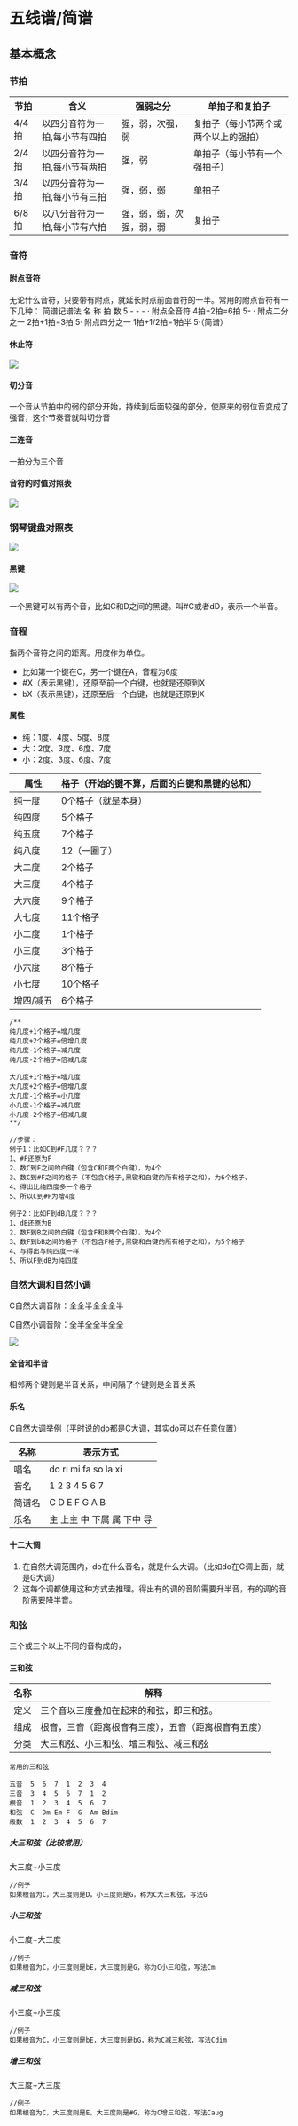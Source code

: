 # 五线谱/简谱

## 基本概念

### 节拍

| 节拍  | 含义                          | 强弱之分                 | 单拍子和复拍子                       |
| ----- | ----------------------------- | ------------------------ | ------------------------------------ |
| 4/4拍 | 以四分音符为一拍,每小节有四拍 | 强，弱，次强，弱         | 复拍子（每小节两个或两个以上的强拍） |
| 2/4拍 | 以四分音符为一拍,每小节有两拍 | 强，弱                   | 单拍子（每小节有一个强拍子）         |
| 3/4拍 | 以四分音符为一拍,每小节有三拍 | 强，弱，弱               | 单拍子                               |
| 6/8拍 | 以八分音符为一拍,每小节有六拍 | 强，弱，弱，次强，弱，弱 | 复拍子                               |

### 音符

#### 附点音符

无论什么音符，只要带有附点，就延长附点前面音符的一半。常用的附点音符有一下几种： 简谱记谱法 名 称 拍 数 5 - - - · 附点全音符 4拍+2拍=6拍 5- · 附点二分之一 2拍+1拍=3拍 5· 附点四分之一 1拍+1/2拍=1拍半 5·（简谱）

#### 休止符

![](../images/music_stop.jpeg)

#### 切分音

一个音从节拍中的弱的部分开始，持续到后面较强的部分，使原来的弱位音变成了强音，这个节奏音就叫切分音

#### 三连音

一拍分为三个音

#### 音符的时值对照表

![](../images/music_durations.jpg)

### 钢琴键盘对照表

![](../images/piano_keyboard_comparison.png)

#### 黑键

![](../images/music_black.jpeg)

一个黑键可以有两个音，比如C和D之间的黑键。叫#C或者dD，表示一个半音。

### 音程

指两个音符之间的距离。用度作为单位。

+ 比如第一个键在C，另一个键在A，音程为6度
+ #X（表示黑键），还原至前一个白键，也就是还原到X
+ bX（表示黑键），还原至后一个白键，也就是还原到X

#### 属性

+ 纯：1度、4度、5度、8度
+ 大：2度、3度、6度、7度
+ 小：2度、3度、6度、7度

| 属性      | 格子（开始的键不算，后面的白键和黑键的总和） |
| --------- | -------------------------------------------- |
| 纯一度    | 0个格子（就是本身）                          |
| 纯四度    | 5个格子                                      |
| 纯五度    | 7个格子                                      |
| 纯八度    | 12（一圈了）                                 |
| 大二度    | 2个格子                                      |
| 大三度    | 4个格子                                      |
| 大六度    | 9个格子                                      |
| 大七度    | 11个格子                                     |
| 小二度    | 1个格子                                      |
| 小三度    | 3个格子                                      |
| 小六度    | 8个格子                                      |
| 小七度    | 10个格子                                     |
| 增四/减五 | 6个格子                                      |

```
/**
纯几度+1个格子=增几度
纯几度+2个格子=倍增几度
纯几度-1个格子=减几度
纯几度-2个格子=倍减几度

大几度+1个格子=增几度
大几度+2个格子=倍增几度
大几度-1个格子=小几度
小几度-1个格子=减几度
小几度-2个格子=倍减几度
**/

//步骤：
例子1：比如C到#F几度？？？
1、#F还原为F
2、数C到F之间的白键（包含C和F两个白键），为4个
3、数C到#F之间的格子（不包含C格子,黑键和白键的所有格子之和），为6个格子、
4、得出比纯四度多一个格子
5、所以C到#F为增4度

例子2：比如F到dB几度？？？
1、dB还原为B
2、数F到B之间的白键（包含F和B两个白键），为4个
3、数F到bB之间的格子（不包含F格子,黑键和白键的所有格子之和），为5个格子
4、与得出与纯四度一样
5、所以F到dB为纯四度
```

### 自然大调和自然小调

C自然大调音阶：全全半全全全半

C自然小调音阶：全半全全半全全

![](../images/music_c_natural_major.jpg)

#### 全音和半音

相邻两个键则是半音关系，中间隔了个键则是全音关系

#### 乐名

C自然大调举例（[平时说的do都是C大调，其实do可以在任意位置](https://www.sohu.com/a/241162719_627719)）

| 名称   | 表示方式                   |
| ------ | -------------------------- |
| 唱名   | do ri mi fa so la xi       |
| 音名   | 1 2 3 4 5 6 7              |
| 简谱名 | C D E F G A B              |
| 乐名   | 主 上主 中 下属 属 下中 导 |

#### 十二大调

1. 在自然大调范围内，do在什么音名，就是什么大调。（比如do在G调上面，就是G大调）
2. 这每个调都使用这种方式去推理。得出有的调的音阶需要升半音，有的调的音阶需要降半音。

### 和弦

三个或三个以上不同的音构成的，

#### 三和弦

| 名称 | 解释                                                 |
| ---- | ---------------------------------------------------- |
| 定义 | 三个音以三度叠加在起来的和弦，即三和弦。             |
| 组成 | 根音，三音（距离根音有三度），五音（距离根音有五度） |
| 分类 | 大三和弦、小三和弦、增三和弦、减三和弦               |

```
常用的三和弦

五音  5  6  7  1  2  3  4 
三音  3  4  5  6  7  1  2
根音  1  2  3  4  5  6  7
和弦  C  Dm Em F  G  Am Bdim 
级数  1  2  3  4  5  6  7 
```



##### 大三和弦（比较常用）

大三度+小三度

```
//例子
如果根音为C，大三度则是D，小三度则是G，称为C大三和弦，写法G
```

##### 小三和弦

小三度+大三度

```
//例子
如果根音为C，小三度则是bE，大三度则是G，称为C小三和弦，写法Cm
```

##### 减三和弦

小三度+小三度

```
//例子
如果根音为C，小三度则是bE，大三度则是bG，称为C减三和弦，写法Cdim
```

##### 增三和弦

大三度+大三度

```
//例子
如果根音为C，大三度则是E，大三度则是#G，称为C增三和弦，写法Caug
```

